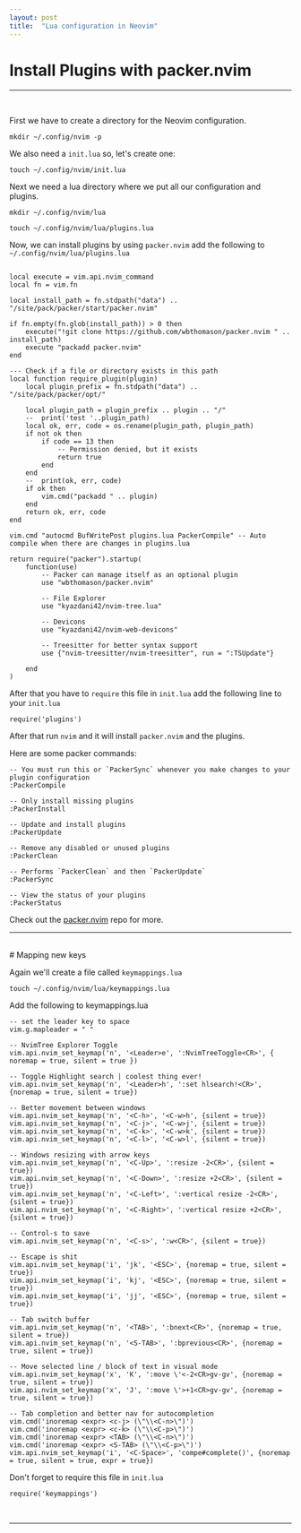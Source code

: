 ```yaml
---
layout: post
title:  "Lua configuration in Neovim"
---
```


# Install Plugins with packer.nvim
<hr>

<br>

First we have to create a directory for the Neovim configuration.<br>
```
mkdir ~/.config/nvim -p
```
We also need a ``init.lua`` so, let's create one:
```
touch ~/.config/nvim/init.lua
```
Next we need a lua directory where we put all our configuration and plugins.
```
mkdir ~/.config/nvim/lua

touch ~/.config/nvim/lua/plugins.lua
```

Now, we can install plugins by using ``packer.nvim`` add the following to ``~/.config/nvim/lua/plugins.lua``
```

local execute = vim.api.nvim_command
local fn = vim.fn

local install_path = fn.stdpath("data") .. "/site/pack/packer/start/packer.nvim"

if fn.empty(fn.glob(install_path)) > 0 then
    execute("!git clone https://github.com/wbthomason/packer.nvim " .. install_path)
    execute "packadd packer.nvim"
end

--- Check if a file or directory exists in this path
local function require_plugin(plugin)
    local plugin_prefix = fn.stdpath("data") .. "/site/pack/packer/opt/"

    local plugin_path = plugin_prefix .. plugin .. "/"
    --	print('test '..plugin_path)
    local ok, err, code = os.rename(plugin_path, plugin_path)
    if not ok then
        if code == 13 then
            -- Permission denied, but it exists
            return true
        end
    end
    --	print(ok, err, code)
    if ok then
        vim.cmd("packadd " .. plugin)
    end
    return ok, err, code
end

vim.cmd "autocmd BufWritePost plugins.lua PackerCompile" -- Auto compile when there are changes in plugins.lua

return require("packer").startup(
    function(use)
        -- Packer can manage itself as an optional plugin
        use "wbthomason/packer.nvim"

        -- File Explorer
        use "kyazdani42/nvim-tree.lua"

        -- Devicons
        use "kyazdani42/nvim-web-devicons"

        -- Treesitter for better syntax support
        use {"nvim-treesitter/nvim-treesitter", run = ":TSUpdate"}

    end
)
```
After that you have to ``require`` this file in ``init.lua`` add the following line to your ``init.lua``
```
require('plugins')
```
After that run ``nvim`` and it will install ``packer.nvim`` and the plugins.<br>

Here are some packer commands:
```
-- You must run this or `PackerSync` whenever you make changes to your plugin configuration
:PackerCompile

-- Only install missing plugins
:PackerInstall

-- Update and install plugins
:PackerUpdate

-- Remove any disabled or unused plugins
:PackerClean

-- Performs `PackerClean` and then `PackerUpdate`
:PackerSync

-- View the status of your plugins
:PackerStatus
```
Check out the [packer.nvim] repo for more.

[packer.nvim]: https://github.com/wbthomason/packer.nvim
<hr>
<br>
# Mapping new keys

Again we'll create a file called ``keymappings.lua`` 
```
touch ~/.config/nvim/lua/keymappings.lua
```
Add the following to keymappings.lua

```
-- set the leader key to space
vim.g.mapleader = " "  

-- NvimTree Explorer Toggle
vim.api.nvim_set_keymap('n', '<Leader>e', ':NvimTreeToggle<CR>', { noremap = true, silent = true })

-- Toggle Highlight search | coolest thing ever!
vim.api.nvim_set_keymap('n', '<Leader>h', ':set hlsearch!<CR>', {noremap = true, silent = true})

-- Better movement between windows
vim.api.nvim_set_keymap('n', '<C-h>', '<C-w>h', {silent = true})
vim.api.nvim_set_keymap('n', '<C-j>', '<C-w>j', {silent = true})
vim.api.nvim_set_keymap('n', '<C-k>', '<C-w>k', {silent = true})
vim.api.nvim_set_keymap('n', '<C-l>', '<C-w>l', {silent = true})

-- Windows resizing with arrow keys
vim.api.nvim_set_keymap('n', '<C-Up>', ':resize -2<CR>', {silent = true})
vim.api.nvim_set_keymap('n', '<C-Down>', ':resize +2<CR>', {silent = true})
vim.api.nvim_set_keymap('n', '<C-Left>', ':vertical resize -2<CR>', {silent = true})
vim.api.nvim_set_keymap('n', '<C-Right>', ':vertical resize +2<CR>', {silent = true})

-- Control-s to save 
vim.api.nvim_set_keymap('n', '<C-s>', ':w<CR>', {silent = true})

-- Escape is shit
vim.api.nvim_set_keymap('i', 'jk', '<ESC>', {noremap = true, silent = true})
vim.api.nvim_set_keymap('i', 'kj', '<ESC>', {noremap = true, silent = true})
vim.api.nvim_set_keymap('i', 'jj', '<ESC>', {noremap = true, silent = true})

-- Tab switch buffer
vim.api.nvim_set_keymap('n', '<TAB>', ':bnext<CR>', {noremap = true, silent = true})
vim.api.nvim_set_keymap('n', '<S-TAB>', ':bprevious<CR>', {noremap = true, silent = true})

-- Move selected line / block of text in visual mode
vim.api.nvim_set_keymap('x', 'K', ':move \'<-2<CR>gv-gv', {noremap = true, silent = true})
vim.api.nvim_set_keymap('x', 'J', ':move \'>+1<CR>gv-gv', {noremap = true, silent = true})

-- Tab completion and better nav for autocompletion
vim.cmd('inoremap <expr> <c-j> (\"\\<C-n>\")')
vim.cmd('inoremap <expr> <c-k> (\"\\<C-p>\")')
vim.cmd('inoremap <expr> <TAB> (\"\\<C-n>\")')
vim.cmd('inoremap <expr> <S-TAB> (\"\\<C-p>\")')
vim.api.nvim_set_keymap('i', '<C-Space>', 'compe#complete()', {noremap = true, silent = true, expr = true})
```
Don't forget to require this file in ``init.lua`` 
```
require('keymappings')
``` 
<br>
<hr>
